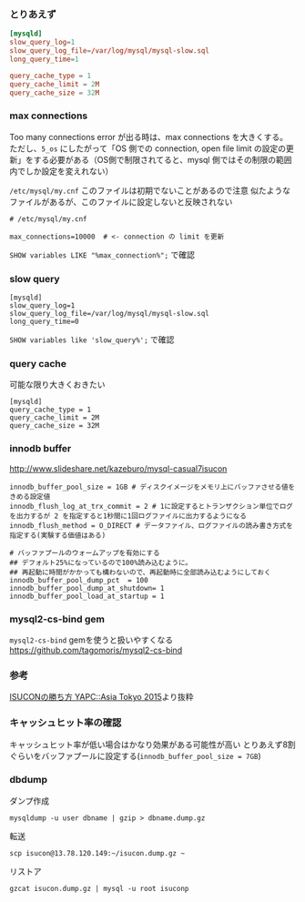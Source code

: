 ### とりあえず

```my.cnf
[mysqld]
slow_query_log=1
slow_query_log_file=/var/log/mysql/mysql-slow.sql
long_query_time=1

query_cache_type = 1
query_cache_limit = 2M
query_cache_size = 32M
```

### max connections
Too many connections error が出る時は、max connections を大きくする。
ただし、`5_os` にしたがって「OS 側での connection, open file limit の設定の更新」をする必要がある（OS側で制限されてると、mysql 側ではその制限の範囲内でしか設定を変えれない）

`/etc/mysql/my.cnf` このファイルは初期でないことがあるので注意
似たようなファイルがあるが、このファイルに設定しないと反映されない

```
# /etc/mysql/my.cnf

max_connections=10000  # <- connection の limit を更新
```

`SHOW variables LIKE "%max_connection%";` で確認

### slow query

```
[mysqld]
slow_query_log=1
slow_query_log_file=/var/log/mysql/mysql-slow.sql
long_query_time=0
```

`SHOW variables like 'slow_query%';` で確認

### query cache

可能な限り大きくおきたい

```
[mysqld]
query_cache_type = 1
query_cache_limit = 2M
query_cache_size = 32M
```

### innodb buffer 
http://www.slideshare.net/kazeburo/mysql-casual7isucon

```
innodb_buffer_pool_size = 1GB # ディスクイメージをメモリ上にバッファさせる値をきめる設定値
innodb_flush_log_at_trx_commit = 2 # 1に設定するとトランザクション単位でログを出力するが 2 を指定すると1秒間に1回ログファイルに出力するようになる
innodb_flush_method = O_DIRECT # データファイル、ログファイルの読み書き方式を指定する(実験する価値はある)

# バッファプールのウォームアップを有効にする
## デフォルト25%になっているので100%読み込むように。
## 再起動に時間がかかっても構わないので、再起動時に全部読み込むようにしておく
innodb_buffer_pool_dump_pct  = 100
innodb_buffer_pool_dump_at_shutdown= 1
innodb_buffer_pool_load_at_startup = 1
```

### mysql2-cs-bind gem

`mysql2-cs-bind` gemを使うと扱いやすくなる
https://github.com/tagomoris/mysql2-cs-bind

### 参考

[ISUCONの勝ち方 YAPC::Asia Tokyo 2015](http://www.slideshare.net/kazeburo/isucon-yapcasia-tokyo-2015/50)より抜粋

### キャッシュヒット率の確認

キャッシュヒット率が低い場合はかなり効果がある可能性が高い
とりあえず8割ぐらいをバッファプールに設定する(`innodb_buffer_pool_size = 7GB`)


### dbdump

ダンプ作成
```
mysqldump -u user dbname | gzip > dbname.dump.gz 
```

転送
```
scp isucon@13.78.120.149:~/isucon.dump.gz ~  
```

リストア

```
gzcat isucon.dump.gz | mysql -u root isuconp
```
